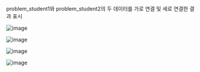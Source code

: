 problem_student1와 problem_student2의 두 데이터를 가로 연결 및 세로 연결한 결과 표시

![image](https://user-images.githubusercontent.com/87634136/175560296-e4e9ce1d-5637-4df9-8267-1c07306b692a.png)

![image](https://user-images.githubusercontent.com/87634136/175560335-9897cd5f-2a2c-4620-98cb-0877da32c7a2.png)

![image](https://user-images.githubusercontent.com/87634136/175560353-e96b3d10-e6b2-4895-bcd0-4b919c890849.png)

![image](https://user-images.githubusercontent.com/87634136/175560373-2ff51ffb-1b83-4111-8943-9c97420e07ad.png)


